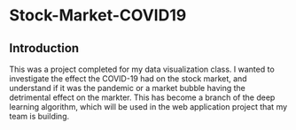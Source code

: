# Stock-Market-COVID19

## Introduction
This was a project completed for my data visualization class. I wanted to investigate the effect the COVID-19 had on the stock market, and understand if it was the pandemic or a market bubble having the detrimental effect on the markter. This has become a branch of the deep learning algorithm, which will be used in the web application project that my team is building.
